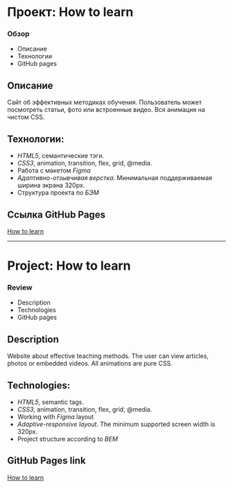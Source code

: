 # Проект: How to learn

### Обзор
* Описание
* Технологии
* GitHub pages

## Описание

Сайт об эффективных методиках обучения. Пользователь может посмотреть статьи, фото или встроенные видео. Вся анимация на чистом CSS.

## Технологии:
- *HTML5*, семантические тэги.
- *CSS3*, animation, transition, flex, grid, @media.
- Работа с макетом *Figma*
- *Адаптивно-отзывчивая верстка*. Минимальная поддерживаемая ширина экрана 320px.
- Структура проекта по *БЭМ*

## Ссылка GitHub Pages
[How to learn](https://maksnikulnikov.github.io/how-to-learn/)

---

# Project: How to learn

### Review
* Description
* Technologies
* GitHub pages

## Description

Website about effective teaching methods. The user can view articles, photos or embedded videos. All animations are pure CSS.

## Technologies:
- *HTML5*, semantic tags.
- *CSS3*, animation, transition, flex, grid, @media.
- Working with *Figma* layout
- *Adaptive-responsive layout*. The minimum supported screen width is 320px.
- Project structure according to *BEM*

## GitHub Pages link
[How to learn](https://maksnikulnikov.github.io/how-to-learn/)

